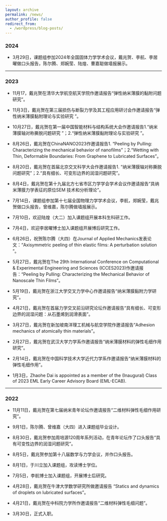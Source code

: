 ```yaml
---
layout: archive
permalink: /news/
author_profile: false
redirect_from:
  - /wordpress/blog-posts/
---
```

<!-- Google tag (gtag.js) -->
<script async src="https://www.googletagmanager.com/gtag/js?id=G-K251SYLJ6Y"></script>
<script>
  window.dataLayer = window.dataLayer || [];
  function gtag(){dataLayer.push(arguments);}
  gtag('js', new Date());

  gtag('config', 'G-K251SYLJ6Y');
</script>
<h3>2024</h3>

* 3月29日，课题组参加2024年全国固体力学学术会议，戴兆贺、李航、李居曜做口头报告，陈尔腾、郑婉莹、陆煌、曹嘉聪做墙报展示。
<hr>
<h3>2023</h3>

* 11月17，戴兆贺在清华大学航空航天学院作邀请报告“弹性纳米薄膜的黏附问题研究”。

* 11月3日，戴兆贺在第三届损伤与断裂力学及其工程应用研讨会作邀请报告“弹性纳米薄膜黏附理论与实验研究 ”。

* 10月27日，戴兆贺在第一届中国智能材料与结构系统大会作邀请报告1.“纳米薄膜轴对称撕脱问题研究 ”；2.“弹性纳米薄膜黏附理论与实验研究 ”。

* 8月26日，戴兆贺在ChinaNANO2023作邀请报告1. “Peeling by Pulling: Characterizing the mechanical behavior of nanofilms”；2.“Wetting with Thin, Deformable Boundaries: From Graphene to Lubricated Surfaces”。

* 8月20日，戴兆贺在首届北京交叉科学大会作邀请报告1. “纳米薄膜轴对称撕脱问题研究”；2.“具有细长、可变形边界的润湿问题研究”。

* 8月4日，戴兆贺在第十九届北方七省市区力学学会学术会议作邀请报告“具纳米薄膜力学表征的原位SEM 技术和分析理论”。

* 7月14日，课题组参加第十七届全国物理力学学术会议，李航，郑婉莹，戴兆贺做口头报告，曾维嘉，陈尔腾做墙报展示。

* 7月10日，欢迎陆煌（大二）加入课题组开展本科生科研工作。


* 7月4日，欢迎李居曜博士加入课题组开展博后研究工作。

* 6月26日，祝贺陈尔腾（大四）在Journal of Applied Mechanics发表论文：“Axisymmetric peeling of thin elastic films: A perturbation solution ”。

* 5月27日，戴兆贺在The 29th International Conference on Computational & Experimental Engineering and Sciences (ICCES2023)作邀请报告：“Peeling by Pulling: Characterizing the Mechanical Behavior of Nanoscale Thin Films”。

* 5月19日，戴兆贺在浙江大学交叉力学中心作邀请报告“纳米薄膜黏附力学研究”。

* 4月21日，戴兆贺在首届力学交叉前沿研究论坛作邀请报告“具有细长、可变形边界的润湿问题：从石墨烯到润滑表面”。

* 3月27日，戴兆贺在新加坡南洋理工机械与航空学院作邀请报告“Adhesion mechanics of atomically thin materials”。

* 2月27日，戴兆贺在武汉大学力学系作邀请报告“纳米薄膜材料的弹性毛细作用研究”。

* 2月14日，戴兆贺在中国科学技术大学近代力学系作邀请报告“纳米薄膜材料的弹性毛细作用”。

* 1月3日，Zhaohe Dai is appointed as a member of the (Inaugural) Class of 2023 EML Early Career Advisory Board (EML-ECAB).
<hr>
<h3>2022</h3>

* 11月11日，戴兆贺在第七届纳米青年论坛作邀请报告“二维材料弹性毛细作用研究”。

* 9月1日，陈尔腾、曾维嘉（大四）进入课题组毕业设计。

* 8月30日，戴兆贺参加周培源120周年系列活动，在青年论坛作了口头报告“具有可变性边界的润湿问题研究”。

* 8月5日，戴兆贺参加第十八届数学与力学会议，并作口头报告。

* 8月1日，于川立加入课题组，攻读博士学位。

* 7月5日，李航博士加入课题组，开展博士后研究。

* 4月28日，戴兆贺在牛津大学数学研究所做邀请报告 “Statics and dynamics of droplets on lubricated surfaces”。

* 4月21日，戴兆贺在中科院力学所作邀请报告“二维材料弹性毛细问题”。

* 3月30日，正式入职。